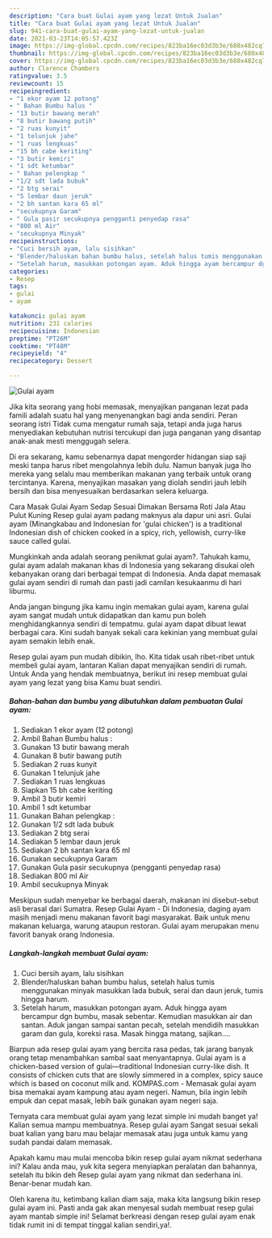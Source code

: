 ```yaml
---
description: "Cara buat Gulai ayam yang lezat Untuk Jualan"
title: "Cara buat Gulai ayam yang lezat Untuk Jualan"
slug: 941-cara-buat-gulai-ayam-yang-lezat-untuk-jualan
date: 2021-03-23T14:05:57.423Z
image: https://img-global.cpcdn.com/recipes/823ba16ec03d3b3e/680x482cq70/gulai-ayam-foto-resep-utama.jpg
thumbnail: https://img-global.cpcdn.com/recipes/823ba16ec03d3b3e/680x482cq70/gulai-ayam-foto-resep-utama.jpg
cover: https://img-global.cpcdn.com/recipes/823ba16ec03d3b3e/680x482cq70/gulai-ayam-foto-resep-utama.jpg
author: Clarence Chambers
ratingvalue: 3.5
reviewcount: 15
recipeingredient:
- "1 ekor ayam 12 potong"
- " Bahan Bumbu halus "
- "13 butir bawang merah"
- "8 butir bawang putih"
- "2 ruas kunyit"
- "1 telunjuk jahe"
- "1 ruas lengkuas"
- "15 bh cabe keriting"
- "3 butir kemiri"
- "1 sdt ketumbar"
- " Bahan pelengkap "
- "1/2 sdt lada bubuk"
- "2 btg serai"
- "5 lembar daun jeruk"
- "2 bh santan kara 65 ml"
- "secukupnya Garam"
- " Gula pasir secukupnya pengganti penyedap rasa"
- "800 ml Air"
- "secukupnya Minyak"
recipeinstructions:
- "Cuci bersih ayam, lalu sisihkan"
- "Blender/haluskan bahan bumbu halus, setelah halus tumis menggunakan minyak masukkan lada bubuk, serai dan daun jeruk, tumis hingga harum."
- "Setelah harum, masukkan potongan ayam. Aduk hingga ayam bercampur dgn bumbu, masak sebentar. Kemudian masukkan air dan santan. Aduk jangan sampai santan pecah, setelah mendidih masukkan garam dan gula, koreksi rasa. Masak hingga matang, sajikan...."
categories:
- Resep
tags:
- gulai
- ayam

katakunci: gulai ayam 
nutrition: 231 calories
recipecuisine: Indonesian
preptime: "PT26M"
cooktime: "PT48M"
recipeyield: "4"
recipecategory: Dessert

---
```



![Gulai ayam](https://img-global.cpcdn.com/recipes/823ba16ec03d3b3e/680x482cq70/gulai-ayam-foto-resep-utama.jpg)

Jika kita seorang yang hobi memasak, menyajikan panganan lezat pada famili adalah suatu hal yang menyenangkan bagi anda sendiri. Peran seorang istri Tidak cuma mengatur rumah saja, tetapi anda juga harus menyediakan kebutuhan nutrisi tercukupi dan juga panganan yang disantap anak-anak mesti menggugah selera.

Di era  sekarang, kamu sebenarnya dapat mengorder hidangan siap saji meski tanpa harus ribet mengolahnya lebih dulu. Namun banyak juga lho mereka yang selalu mau memberikan makanan yang terbaik untuk orang tercintanya. Karena, menyajikan masakan yang diolah sendiri jauh lebih bersih dan bisa menyesuaikan berdasarkan selera keluarga. 

Cara Masak Gulai Ayam Sedap Sesuai Dimakan Bersama Roti Jala Atau Pulut Kuning Resep gulai ayam padang maknyus ala dapur uni asri. Gulai ayam (Minangkabau and Indonesian for &#39;gulai chicken&#39;) is a traditional Indonesian dish of chicken cooked in a spicy, rich, yellowish, curry-like sauce called gulai.

Mungkinkah anda adalah seorang penikmat gulai ayam?. Tahukah kamu, gulai ayam adalah makanan khas di Indonesia yang sekarang disukai oleh kebanyakan orang dari berbagai tempat di Indonesia. Anda dapat memasak gulai ayam sendiri di rumah dan pasti jadi camilan kesukaanmu di hari liburmu.

Anda jangan bingung jika kamu ingin memakan gulai ayam, karena gulai ayam sangat mudah untuk didapatkan dan kamu pun boleh menghidangkannya sendiri di tempatmu. gulai ayam dapat dibuat lewat berbagai cara. Kini sudah banyak sekali cara kekinian yang membuat gulai ayam semakin lebih enak.

Resep gulai ayam pun mudah dibikin, lho. Kita tidak usah ribet-ribet untuk membeli gulai ayam, lantaran Kalian dapat menyajikan sendiri di rumah. Untuk Anda yang hendak membuatnya, berikut ini resep membuat gulai ayam yang lezat yang bisa Kamu buat sendiri.

<!--inarticleads1-->

##### Bahan-bahan dan bumbu yang dibutuhkan dalam pembuatan Gulai ayam:

1. Sediakan 1 ekor ayam (12 potong)
1. Ambil  Bahan Bumbu halus :
1. Gunakan 13 butir bawang merah
1. Gunakan 8 butir bawang putih
1. Sediakan 2 ruas kunyit
1. Gunakan 1 telunjuk jahe
1. Sediakan 1 ruas lengkuas
1. Siapkan 15 bh cabe keriting
1. Ambil 3 butir kemiri
1. Ambil 1 sdt ketumbar
1. Gunakan  Bahan pelengkap :
1. Gunakan 1/2 sdt lada bubuk
1. Sediakan 2 btg serai
1. Sediakan 5 lembar daun jeruk
1. Sediakan 2 bh santan kara 65 ml
1. Gunakan secukupnya Garam
1. Gunakan  Gula pasir secukupnya (pengganti penyedap rasa)
1. Sediakan 800 ml Air
1. Ambil secukupnya Minyak


Meskipun sudah menyebar ke berbagai daerah, makanan ini disebut-sebut asli berasal dari Sumatra. Resep Gulai Ayam - Di Indonesia, daging ayam masih menjadi menu makanan favorit bagi masyarakat. Baik untuk menu makanan keluarga, warung ataupun restoran. Gulai ayam merupakan menu favorit banyak orang Indonesia. 

<!--inarticleads2-->

##### Langkah-langkah membuat Gulai ayam:

1. Cuci bersih ayam, lalu sisihkan
1. Blender/haluskan bahan bumbu halus, setelah halus tumis menggunakan minyak masukkan lada bubuk, serai dan daun jeruk, tumis hingga harum.
1. Setelah harum, masukkan potongan ayam. Aduk hingga ayam bercampur dgn bumbu, masak sebentar. Kemudian masukkan air dan santan. Aduk jangan sampai santan pecah, setelah mendidih masukkan garam dan gula, koreksi rasa. Masak hingga matang, sajikan....


Biarpun ada resep gulai ayam yang bercita rasa pedas, tak jarang banyak orang tetap menambahkan sambal saat menyantapnya. Gulai ayam is a chicken-based version of gulai—traditional Indonesian curry-like dish. It consists of chicken cuts that are slowly simmered in a complex, spicy sauce which is based on coconut milk and. KOMPAS.com - Memasak gulai ayam bisa memakai ayam kampung atau ayam negeri. Namun, bila ingin lebih empuk dan cepat masak, lebih baik gunakan ayam negeri saja. 

Ternyata cara membuat gulai ayam yang lezat simple ini mudah banget ya! Kalian semua mampu membuatnya. Resep gulai ayam Sangat sesuai sekali buat kalian yang baru mau belajar memasak atau juga untuk kamu yang sudah pandai dalam memasak.

Apakah kamu mau mulai mencoba bikin resep gulai ayam nikmat sederhana ini? Kalau anda mau, yuk kita segera menyiapkan peralatan dan bahannya, setelah itu bikin deh Resep gulai ayam yang nikmat dan sederhana ini. Benar-benar mudah kan. 

Oleh karena itu, ketimbang kalian diam saja, maka kita langsung bikin resep gulai ayam ini. Pasti anda gak akan menyesal sudah membuat resep gulai ayam mantab simple ini! Selamat berkreasi dengan resep gulai ayam enak tidak rumit ini di tempat tinggal kalian sendiri,ya!.

